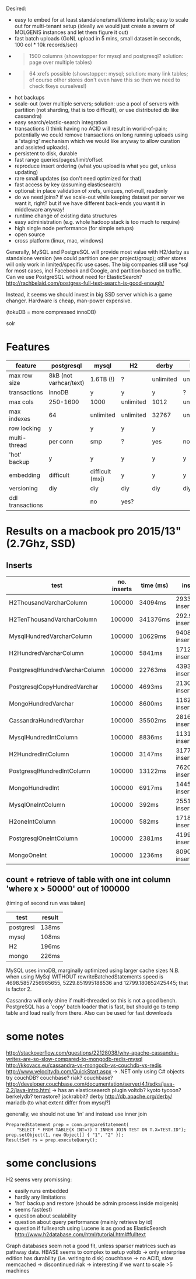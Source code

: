 Desired: 
* easy to embed for at least standalone/small/demo installs; easy to scale out for multi-tenant setup
(ideally we would just create a swarm of MOLGENIS instances and let them figure it out)
* fast batch uploads (GoNL upload in 5 mins, small dataset in seconds, 100 col * 10k records/sec)
* > 1500 columns (showstopper for mysql and postgresql? solution: page over multiple tables)
* > 64 xrefs possible (showstopper: mysql; solution: many link tables; of course other stores don't even have this so then we need to check fkeys ourselves!)
* hot backups
* scale-out (over multiple servers; solution: use a pool of servers with partition (not sharding, that is too difficult), or use distributed db like cassandra)
* easy search/elastic-search integration
* transactions (I think having no ACID will result in world-of-pain; potentially we could remove transactions on long running uploads using a 'staging' mechanism which we would like anyway to allow curation and assisted uploads).
* persistent to disk, durable
* fast range queries/pages/limit/offset
* reproduce insert ordering (what you upload is what you get, unless updating)
* rare small updates (so don't need optimized for that)
* fast access by key (assuming elasticsearch)
* optional: in place validation of xrefs, uniques, not-null, readonly
* do we need joins? if we scale-out while keeping dataset per server we want it, right? but if we have different back-ends you want it in middleware anyway!
* runtime change of existing data structures
* easy administration (e.g. whole hadoop stack is too much to require)
* high single node performance (for simple setups)
* open source
* cross platform (linux, mac, windows)

Generally, MySQL and PostgreSQL will provide most value with H2/derby as standalone version (we could partition one per project/group); other stores will only work in limited/specific use cases. The big companies still use *sql for most cases, incl Facebook and Google, and partition based on traffic.
Can we use PostgreSQL without need for ElasticSearch? http://rachbelaid.com/postgres-full-text-search-is-good-enough/

Instead, it seems we should invest in big SSD server which is a game changer. Hardware is cheap, man-power expensive.

(tokuDB = more compressed innoDB)

solr

# Features

| feature | postgresql | mysql | H2 | derby | hsql |
|---------|------------|-------|----|-------|------|
| max row size | 8kB (not varhcar/text) | 1.6TB (!) | ? | unlimited | unlimited |
| transactions | innoDB | y | y | y | ? |
| max cols | 250-1600 | 1000 | unlimited |1012 | unlimited |
| max indexes | 64 | unlimited | unlimited | 32767 | unlimited |
| row locking | y | y | y | y |
| multi-thread | per conn | smp | ? | yes | no |
| 'hot' backup | y | y | y | y | y |
| embedding | difficult | difficult (mxj) | y | y | y |
| versioning | diy | diy | diy | diy | diy |
| ddl transactions |  | no | yes? | | |

# Results on a macbook pro 2015/13" (2.7Ghz, SSD)

## Inserts
| test | no. inserts | time (ms) | inserts per second |
|------|-------------|-----------|--------------------|
| H2ThousandVarcharColumn | 100000 | 34094ms | 2933.0674018888953 inserts per second |
| H2TenThousandVarcharColumn | 100000 | 341376ms | 292.9321334833146 inserts per second |
| MysqlHundredVarcharColumn | 100000 | 10629ms | 9408.222786715589 inserts per second |
| H2HundredVarcharColumn | 100000 | 5841ms | 17120.35610340695 inserts per second |
| PostgresqlHundredVarcharColumn | 100000 | 22763ms | 4393.094056143742 inserts per second |
| PostgresqlCopyHundredVarchar | 100000 | 4693ms | 21308.331557639038 inserts per second |
| MongoHundredVarchar | 100000 | 8600ms | 11627.906976744185 inserts per second |
| CassandraHundredVarchar | 100000 | 35502ms | 2816.742718720072 inserts per second |
| MysqlHundredIntColumn | 100000 | 8836ms | 11317.338162064283 inserts per second |
| H2HundredIntColumn | 100000 | 3147ms | 31776.294884016523 inserts per second |
| PostgresqlHundredIntColumn | 100000 | 13122ms | 7620.789513793629 inserts per second |
| MongoHundredInt | 100000 | 6917ms | 14457.134595923088 inserts per second |
| MysqlOneIntColumn | 100000 | 392ms | 255102.04081632654 inserts per second |
| H2oneIntColumn | 100000 | 582ms | 171821.3058419244 inserts per second |
| PostgresqlOneIntColumn | 100000 | 2381ms | 41999.160016799666 inserts per second |
| MongoOneInt | 100000 | 1236ms | 80906.14886731391 inserts per second |

## count + retrieve of table with one int column 'where x > 50000' out of 100000
(timing of second run was taken)

| test | result |
|------|--------|
| postgresl | 138ms |
| mysql | 108ms |
| H2 | 196ms |
| mongo | 226ms |


MySQL uses innoDB, marginally optimized using larger cache sizes
N.B. when using MySql WITHOUT rewriteBatchedStatements speed is 4698.5857256965655, 5229.851995188536 and 12799.180852425445; that is factor 2.

Cassandra will only shine if multi-threaded so this is not a good bench.
PostgreSQL has a 'copy' batch loader that is fast, but should go to temp table and load really from there. Also can be used for fast downloads

# some notes

http://stackoverflow.com/questions/22128038/why-apache-cassandra-writes-are-so-slow-compared-to-mongodb-redis-mysql
http://kkovacs.eu/cassandra-vs-mongodb-vs-couchdb-vs-redis
http://www.velocitydb.com/QuickStart.aspx -> .NET only using C# objects
try couchDB?
couchbase?
riak?
couchbase? http://developer.couchbase.com/documentation/server/4.1/sdks/java-2.2/java-intro.html -> has an elasticseaerch plugin 
voltdb?
kyoto tycoon?
berkelydb?
terrastore?
jackrabbit?
derby http://db.apache.org/derby/
mariadb (to what extent differ from mysql?)

generally, we should not use 'in' and instead use inner join 

	PreparedStatement prep = conn.prepareStatement(
	    "SELECT * FROM TABLE(X INT=?) T INNER JOIN TEST ON T.X=TEST.ID");
	prep.setObject(1, new Object[] { "1", "2" });
	ResultSet rs = prep.executeQuery();

# some conclusions

H2 seems very promissing: 
* easily runs embedded
* hardly any limitations
* 'hot' backup and restore (should be admin process inside molgenis)
* seems fast(est)
* question about scalability
* question about query performance (mainly retrieve by id)
* question if fullsearch using Lucene is as good as ElasticSearch http://www.h2database.com/html/tutorial.html#fulltext 

Graph databases seem not a good fit, unless sparser matrices such as pathway data.
HBASE seems to complex to setup
voltdb -> only enterprise edition has durability (i.e. writing to disk)
couchbase -> no ACID, slow
memcached -> discontinued
riak -> interesting if we want to scale >5 machines

